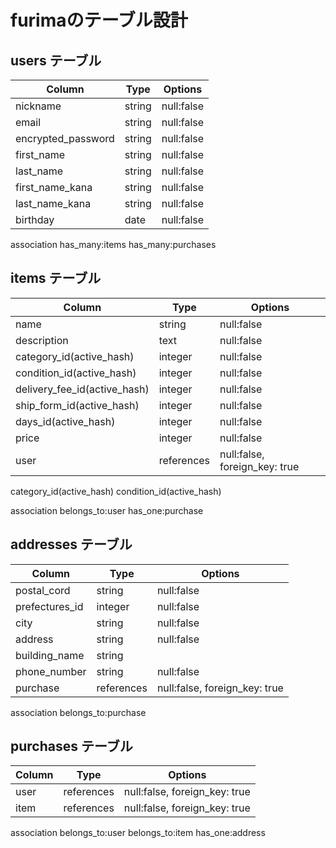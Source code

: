 # furimaのテーブル設計

## users テーブル

| Column            | Type   | Options     |
| ----------------- | ------ | ----------- |
| nickname          | string | null:false  |
| email             | string | null:false  |
| encrypted_password| string | null:false  |
| first_name        | string | null:false  |
| last_name         | string | null:false  |
| first_name_kana   | string | null:false  |
| last_name_kana    | string | null:false  |
| birthday          | date   | null:false  |

association
 has_many:items
 has_many:purchases

## items テーブル

| Column                       | Type       | Options                      |
| ---------------------------- | ---------- | ---------------------------- |
| name                         | string     | null:false                   |
| description                  | text       | null:false                   |
| category_id(active_hash)     | integer    | null:false                   |
| condition_id(active_hash)    | integer    | null:false                   |
| delivery_fee_id(active_hash) | integer    | null:false                   |
| ship_form_id(active_hash)    | integer    | null:false                   |
| days_id(active_hash)         | integer    | null:false                   | 
| price                        | integer    | null:false                   |
| user                         | references | null:false, foreign_key: true|
category_id(active_hash)
condition_id(active_hash)


association
 belongs_to:user
 has_one:purchase

## addresses テーブル

| Column        | Type      | Options                      |
| ------------- | --------- | ---------------------------- |
| postal_cord   | string    | null:false                   |
| prefectures_id| integer   | null:false                   |
| city          | string    | null:false                   |
| address       | string    | null:false                   |
| building_name | string    |                              |
| phone_number  | string    | null:false                   |
| purchase      | references| null:false, foreign_key: true|


association
 belongs_to:purchase

## purchases テーブル
| Column | Type       | Options                       |
| ------ | ---------- | ----------------------------- |
| user   | references | null:false, foreign_key: true |
| item   | references | null:false, foreign_key: true |

association
 belongs_to:user
 belongs_to:item
 has_one:address